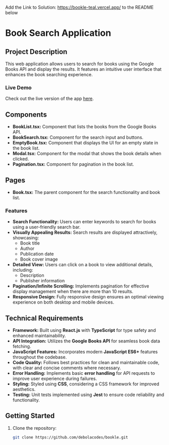 Add the Link to Solution: https://bookle-teal.vercel.app/ to the README below

# Book Search Application


## Project Description

This web application allows users to search for books using the Google Books API and display the results. It features an intuitive user interface that enhances the book searching experience.

### Live Demo

Check out the live version of the app [here](https://bookle-teal.vercel.app/).


## Components

- **BookList.tsx:** Component that lists the books from the Google Books API.
- **BookSearch.tsx:** Component for the search input and buttons.
- **EmptyBook.tsx:** Component that displays the UI for an empty state in the book list.
- **Modal.tsx:** Component for the modal that shows the book details when clicked.
- **Pagination.tsx:** Component for pagination in the book list.

## Pages

- **Book.tsx:** The parent component for the search functionality and book list.

### Features

- **Search Functionality:** Users can enter keywords to search for books using a user-friendly search bar.
- **Visually Appealing Results:** Search results are displayed attractively, showcasing:
  - Book title
  - Author
  - Publication date
  - Book cover image
- **Detailed View:** Users can click on a book to view additional details, including:
  - Description
  - Publisher information
- **Pagination/Infinite Scrolling:** Implements pagination for effective display management when there are more than 10 results.
- **Responsive Design:** Fully responsive design ensures an optimal viewing experience on both desktop and mobile devices.

## Technical Requirements

- **Framework:** Built using **React.js** with **TypeScript** for type safety and enhanced maintainability.
- **API Integration:** Utilizes the **Google Books API** for seamless book data fetching.
- **JavaScript Features:** Incorporates modern **JavaScript ES6+** features throughout the codebase.
- **Code Quality:** Follows best practices for clean and maintainable code, with clear and concise comments where necessary.
- **Error Handling:** Implements basic **error handling** for API requests to improve user experience during failures.
- **Styling:** Styled using **CSS**, considering a CSS framework for improved aesthetics.
- **Testing:** Unit tests implemented using **Jest** to ensure code reliability and functionality.

## Getting Started

1. Clone the repository:
   ```bash
   git clone https://github.com/debolacodes/bookle.git
